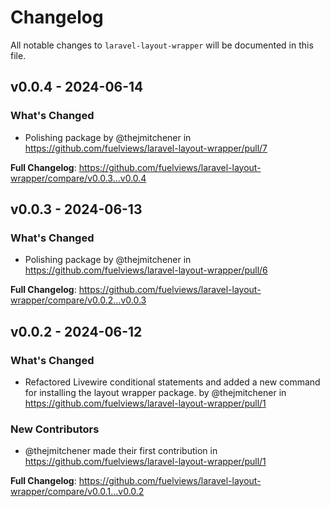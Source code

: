 # Changelog

All notable changes to `laravel-layout-wrapper` will be documented in this file.

## v0.0.4 - 2024-06-14

### What's Changed

* Polishing package by @thejmitchener in https://github.com/fuelviews/laravel-layout-wrapper/pull/7

**Full Changelog**: https://github.com/fuelviews/laravel-layout-wrapper/compare/v0.0.3...v0.0.4

## v0.0.3 - 2024-06-13

### What's Changed

* Polishing package by @thejmitchener in https://github.com/fuelviews/laravel-layout-wrapper/pull/6

**Full Changelog**: https://github.com/fuelviews/laravel-layout-wrapper/compare/v0.0.2...v0.0.3

## v0.0.2 - 2024-06-12

### What's Changed

* Refactored Livewire conditional statements and added a new command for installing the layout wrapper package. by @thejmitchener in https://github.com/fuelviews/laravel-layout-wrapper/pull/1

### New Contributors

* @thejmitchener made their first contribution in https://github.com/fuelviews/laravel-layout-wrapper/pull/1

**Full Changelog**: https://github.com/fuelviews/laravel-layout-wrapper/compare/v0.0.1...v0.0.2
